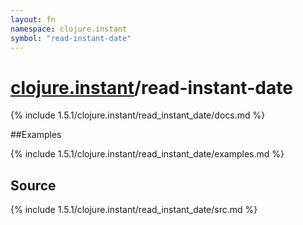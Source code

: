 ```yaml
---
layout: fn
namespace: clojure.instant
symbol: "read-instant-date"
---
```


# [clojure.instant](../)/read-instant-date

{% include 1.5.1/clojure.instant/read_instant_date/docs.md %}

##Examples

{% include 1.5.1/clojure.instant/read_instant_date/examples.md %}
## Source
{% include 1.5.1/clojure.instant/read_instant_date/src.md %}

